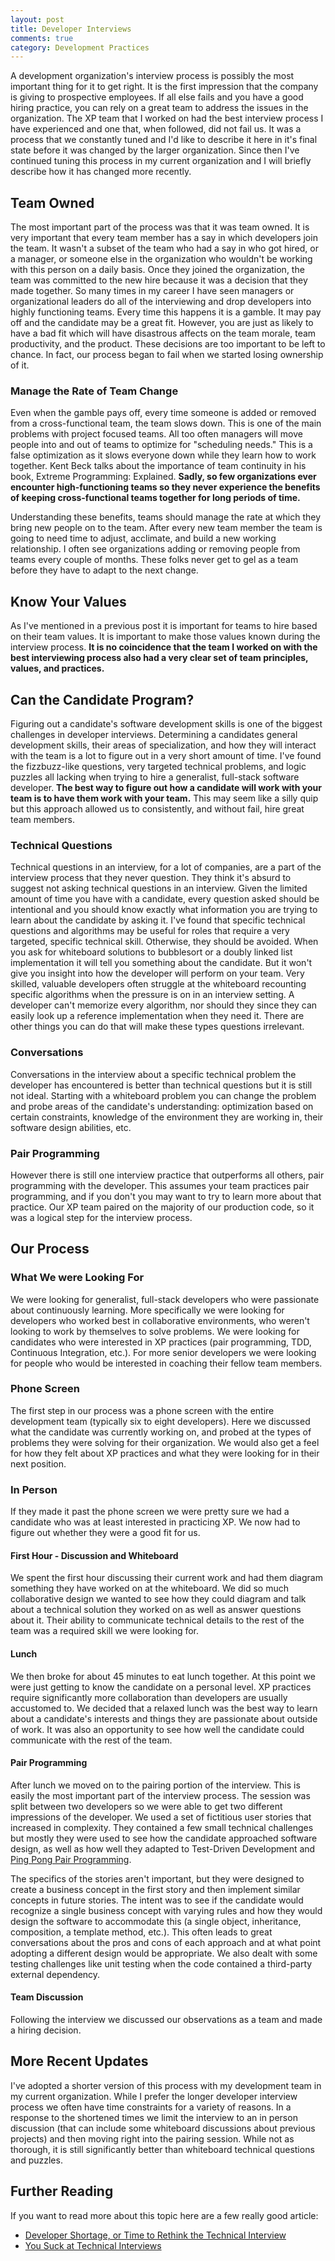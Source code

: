 ```yaml
---
layout: post
title: Developer Interviews
comments: true
category: Development Practices
---
```

A development organization's interview process is possibly the most important thing for it to get right. It is the first impression that the company is giving to prospective employees. If all else fails and you have a good hiring practice, you can rely on a great team to address the issues in the organization. The XP team that I worked on had the best interview process I have experienced and one that, when followed, did not fail us. It was a process that we constantly tuned and I'd like to describe it here in it's final state before it was changed by the larger organization. Since then I've continued tuning this process in my current organization and I will briefly describe how it has changed more recently.

## Team Owned

The most important part of the process was that it was team owned. It is very important that every team member has a say in which developers join the team. It wasn't a subset of the team who had a say in who got hired, or a manager, or someone else in the organization who wouldn't be working with this person on a daily basis. Once they joined the organization, the team was committed to the new hire because it was a decision that they made together. So many times in my career I have seen managers or organizational leaders do all of the interviewing and drop developers into highly functioning teams. Every time this happens it is a gamble. It may pay off and the candidate may be a great fit. However, you are just as likely to have a bad fit which will have disastrous affects on the team morale, team productivity, and the product. These decisions are too important to be left to chance. In fact, our process began to fail when we started losing ownership of it.

### Manage the Rate of Team Change

Even when the gamble pays off, every time someone is added or removed from a cross-functional team, the team slows down. This is one of the main problems with project focused teams. All too often managers will move people into and out of teams to optimize for "scheduling needs." This is a false optimization as it slows everyone down while they learn how to work together. Kent Beck talks about the importance of team continuity in his book, Extreme Programming: Explained. __Sadly, so few organizations ever encounter high-functioning teams so they never experience the benefits of keeping cross-functional teams together for long periods of time.__

Understanding these benefits, teams should manage the rate at which they bring new people on to the team. After every new team member the team is going to need time to adjust, acclimate, and build a new working relationship. I often see organizations adding or removing people from teams every couple of months. These folks never get to gel as a team before they have to adapt to the next change.   

## Know Your Values

As I've mentioned in a previous post it is important for teams to hire based on their team values. It is important to make those values known during the interview process. **It is no coincidence that the team I worked on with the best interviewing process also had a very clear set of team principles, values, and practices.**

## Can the Candidate Program?

Figuring out a candidate's software development skills is one of the biggest challenges in developer interviews. Determining a candidates general development skills, their areas of specialization, and how they will interact with the team is a lot to figure out in a very short amount of time. I've found the fizzbuzz-like questions, very targeted technical problems, and logic puzzles all lacking when trying to hire a generalist, full-stack software developer. **The best way to figure out how a candidate will work with your team is to have them work with your team.** This may seem like a silly quip but this approach allowed us to consistently, and without fail, hire great team members.

### Technical Questions

Technical questions in an interview, for a lot of companies, are a part of the interview process that they never question. They think it's absurd to suggest not asking technical questions in an interview. Given the limited amount of time you have with a candidate, every question asked should be intentional and you should know exactly what information you are trying to learn about the candidate by asking it. I've found that specific technical questions and algorithms may be useful for roles that require a very targeted, specific technical skill. Otherwise, they should be avoided. When you ask for whiteboard solutions to bubblesort or a doubly linked list implementation it will tell you something about the candidate. But it won't give you insight into how the developer will perform on your team. Very skilled, valuable developers often struggle at the whiteboard recounting specific algorithms when the pressure is on in an interview setting. A developer can't memorize every algorithm, nor should they since they can easily look up a reference implementation when they need it. There are other things you can do that will make these types questions irrelevant.

### Conversations

Conversations in the interview about a specific technical problem the developer has encountered is better than technical questions but it is still not ideal. Starting with a whiteboard problem you can change the problem and probe areas of the candidate's understanding: optimization based on certain constraints, knowledge of the environment they are working in, their software design abilities, etc.

### Pair Programming

However there is still one interview practice that outperforms all others, pair programming with the developer. This assumes your team practices pair programming, and if you don't you may want to try to learn more about that practice. Our XP team paired on the majority of our production code, so it was a logical step for the interview process.

## Our Process  

### What We were Looking For

We were looking for generalist, full-stack developers who were passionate about continuously learning. More specifically we were looking for developers who worked best in collaborative environments, who weren't looking to work by themselves to solve problems. We were looking for candidates who were interested in XP practices (pair programming, TDD, Continuous Integration, etc.). For more senior developers we were looking for people who would be interested in  coaching their fellow team members.

### Phone Screen

The first step in our process was a phone screen with the entire development team (typically six to eight developers). Here we discussed what the candidate was currently working on, and probed at the types of problems they were solving for their organization. We would also get a feel for how they felt about XP practices and what they were looking for in their next position.

### In Person

If they made it past the phone screen we were pretty sure we had a candidate who was at least interested in practicing XP. We now had to figure out whether they were a good fit for us.

#### First Hour - Discussion and Whiteboard

We spent the first hour discussing their current work and had them diagram something they have worked on at the whiteboard. We did so much collaborative design we wanted to see how they could diagram and talk about a technical solution they worked on as well as answer questions about it. Their ability to communicate technical details to the rest of the team was a required skill we were looking for.

#### Lunch

We then broke for about 45 minutes to eat lunch together. At this point we were just getting to know the candidate on a personal level. XP practices require significantly more collaboration than developers are usually accustomed to. We decided that a relaxed lunch was the best way to learn about a candidate's interests and things they are passionate about outside of work. It was also an opportunity to see how well the candidate could communicate with the rest of the team.

#### Pair Programming

After lunch we moved on to the pairing portion of the interview. This is easily the most important part of the interview process. The session was split between two developers so we were able to get two different impressions of the developer. We used a set of fictitious user stories that increased in complexity. They contained a few small technical challenges but mostly they were used to see how the candidate approached software design, as well as how well they adapted to Test-Driven Development and [Ping Pong Pair Programming](/2015-04-18-ping-pong-pair-programming.html).

The specifics of the stories aren't important, but they were designed to create a business concept in the first story and then implement similar concepts in future stories. The intent was to see if the candidate would recognize a single business concept with varying rules and how they would design the software to accommodate this (a single object, inheritance, composition, a template method, etc.). This often leads to great conversations about the pros and cons of each approach and at what point adopting a different design would be appropriate. We also dealt with some testing challenges like unit testing when the code contained a third-party external dependency.

#### Team Discussion

Following the interview we discussed our observations as a team and made a hiring decision.

## More Recent Updates

I've adopted a shorter version of this process with my development team in my current organization. While I prefer the longer developer interview process we often have time constraints for a variety of reasons. In a response to the shortened times we limit the interview to an in person discussion (that can include some whiteboard discussions about previous projects) and then moving right into the pairing session. While not as thorough, it is still significantly better than whiteboard technical questions and puzzles.  

## Further Reading

If you want to read more about this topic here are a few really good article:  
*  [Developer Shortage, or Time to Rethink the Technical Interview](http://techbeacon.com/developer-shortage-or-time-rethink-technical-interview)
* [You Suck at Technical Interviews](http://seldo.com/weblog/2014/08/26/you_suck_at_technical_interviews)
